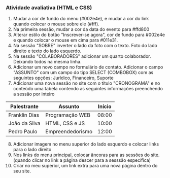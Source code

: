 ### Atividade avaliativa (HTML e CSS)

1. Mudar a cor de fundo do menu (#002e4e), e mudar a cor do link quando colocar o mouse sobre ele (#fff).
2. Na primeira sessão, mudar a cor da data do evento para #ffd800
3. Alterar estilo do botão "Inscrever-se agora", cor de fundo para #002e4e e quando colocar o mouse em cima para #011e31.
4. Na sessão "SOBRE" inverter o lado da foto com o texto. Foto do lado direito e texto do lado esquerdo.
5. Na sessão "COLABORADORES" adicionar um quarto colaborador. Deixando todos na mesma linha.
6. Adicionar um novo campo no formulário de contato. Adicionar o campo "ASSUNTO" com um campo do tipo SELECT (COMBOBOX) com as seguintes opções: Jurídico, Financeiro, Suporte
7. Adicionar uma nova sessão no site com o título "CRONOGRAMA" e no conteúdo uma tabela contendo as seguintes informações preenchendo a sessão por inteiro

| Palestrante   | Assunto       | Início |
| ------------- | ------------- | ------------- |
| Franklin Dias  | Programação WEB  | 08:00  |
| João da Silva  | HTML, CSS e JS  |  10:00 |
| Pedro Paulo  | Empreendedorismo  |  12:00 |

8. Adicionar imagem no menu superior do lado esquerdo e colocar links para o lado direito
9. Nos links do menu principal, colocar âncoras para as sessões do site. (quando clicar no link a página descer para a sesssão específica)
10. Criar no meu superior, um link extra para uma nova página dentro do seu site.

